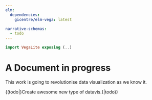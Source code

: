 ```yaml
---
elm:
  dependencies:
    gicentre/elm-vega: latest

narrative-schemas:
  - todo
---
```


```elm {l=hidden}
import VegaLite exposing (..)
```

# A Document in progress

This work is going to revolutionise data visualization as we know it.

{(todo|}Create awesome new type of datavis.{|todo)}
